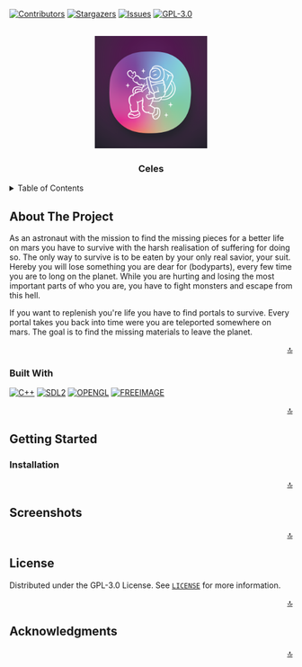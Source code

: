 <a name="readme-top"></a>

<!-- PROJECT SHIELDS -->
<!--
*** I'm using markdown "reference style" links for readability.
*** Reference links are enclosed in brackets [ ] instead of parentheses ( ).
*** See the bottom of this document for the declaration of the reference variables
*** for contributors-url, forks-url, etc. This is an optional, concise syntax you may use.
*** https://www.markdownguide.org/basic-syntax/#reference-style-links
-->
[![Contributors][contributors-shield]][contributors-url]
[![Stargazers][stars-shield]][stars-url]
[![Issues][issues-shield]][issues-url]
[![GPL-3.0][license-shield]][license-url]



<!-- PROJECT LOGO -->
<br />
<div align="center">
  <a href="https://github.com/ravonnn/buas-intake">
    <img src="github/logo.png" alt="Logo" width="200" height="200">
  </a>

  <h3 align="center">Celes</h3>
</div>



<!-- TABLE OF CONTENTS -->
<details>
  <summary>Table of Contents</summary>
  <ol>
    <li>
      <a href="#about-the-project">About The Project</a>
      <ul>
        <li><a href="#built-with">Built With</a></li>
      </ul>
    </li>
    <li>
      <a href="#getting-started">Getting Started</a>
      <ul>
        <li><a href="#prerequisites">Prerequisites</a></li>
        <li><a href="#installation">Installation</a></li>
      </ul>
    </li>
    <li><a href="#usage">Usage</a></li>
    <li><a href="#roadmap">Roadmap</a></li>
    <li><a href="#contributing">Contributing</a></li>
    <li><a href="#license">License</a></li>
    <li><a href="#contact">Contact</a></li>
    <li><a href="#acknowledgments">Acknowledgments</a></li>
  </ol>
</details>



<!-- ABOUT THE PROJECT -->
## About The Project

<!-- [![Product Name Screen Shot][product-screenshot]](https://example.com) -->

As an astronaut with the mission to find the missing pieces for a better life on mars you have to survive with the harsh realisation of suffering for doing so.
The only way to survive is to be eaten by your only real savior, your suit. Hereby you will lose something you are dear for (bodyparts), every few time you are to long on the planet. While you are hurting and losing the most important parts of who you are, you have to fight monsters and escape from this hell.

If you want to replenish you're life you have to find portals to survive. Every portal takes you back into time were you are teleported somewhere on mars. The goal is to find the missing materials to leave the planet.

<p align="right"><a href="#readme-top">🔝</a></p>



### Built With

[![C++][C++]][C++]
[![SDL2][SDL2]][SDL2-url]
[![OPENGL][OPENGL]][OPENGL-url]
[![FREEIMAGE][FREEIMAGE]][FREEIMAGE-url]

<p align="right"><a href="#readme-top">🔝</a></p>



<!-- GETTING STARTED -->
## Getting Started

### Installation


<p align="right"><a href="#readme-top">🔝</a></p>



<!-- SCREENSHOTS -->
## Screenshots


<p align="right"><a href="#readme-top">🔝</a></p>

<!-- LICENSE -->
## License

Distributed under the GPL-3.0 License. See [`LICENSE`](/LICENSE) for more information.

<p align="right"><a href="#readme-top">🔝</a></p>


<!-- ACKNOWLEDGMENTS -->
## Acknowledgments

<!-- Use this space to list resources you find helpful and would like to give credit to. -->

<p align="right"><a href="#readme-top">🔝</a></p>



<!-- MARKDOWN LINKS & IMAGES -->
<!-- https://www.markdownguide.org/basic-syntax/#reference-style-links -->
[contributors-shield]: https://img.shields.io/github/contributors/ravonnn/buas-intake.svg?style=for-the-badge
[contributors-url]: https://github.comravonnn/buas-intake/graphs/contributors
[stars-shield]: https://img.shields.io/github/stars/ravonnn/buas-intake.svg?style=for-the-badge
[stars-url]: https://github.com/ravonnn/buas-intake/stargazers
[issues-shield]: https://img.shields.io/github/issues/ravonnn/buas-intake.svg?style=for-the-badge
[issues-url]: https://github.com/ravonnn/buas-intake/issues
[license-shield]: https://img.shields.io/github/license/ravonnn/buas-intake.svg?style=for-the-badge
[license-url]: https://github.com/ravonnn/buas-intake/blob/master/LICENSE.txt
[product-screenshot]: github/screenshot.png
[C++]: https://img.shields.io/badge/C++-00599C?style=for-the-badge&logo=C%2B%2B&logoColor=white
[C++-url]: https://cplusplus.com/
[SDL2]: https://img.shields.io/badge/-SDL2-lightgrey?style=for-the-badge
[SDL2-url]: https://www.libsdl.org/
[OPENGL]: https://img.shields.io/badge/OpenGL-informational?style=for-the-badge&logo=opengl&logoColor=white&color=2bbc8a
[OPENGL-url]: https://www.opengl.org/
[FREEIMAGE]: https://img.shields.io/badge/-FreeImage-lightgrey?style=for-the-badge
[FREEIMAGE-url]: https://angular.io/
